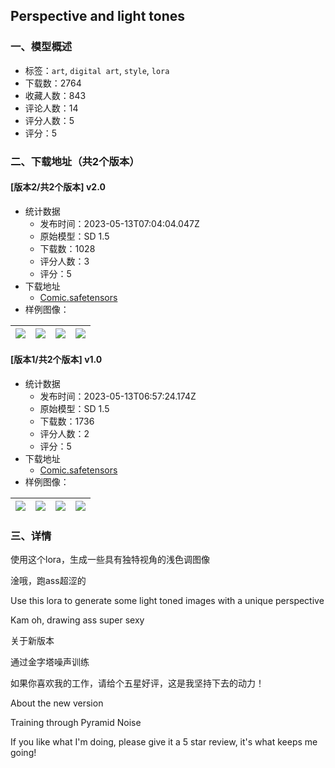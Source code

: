 ## Perspective and light tones
### 一、模型概述

- 标签：`art`, `digital art`, `style`, `lora`
- 下载数：2764
- 收藏人数：843
- 评论人数：14
- 评分人数：5
- 评分：5

### 二、下载地址（共2个版本）

#### [版本2/共2个版本] v2.0

- 统计数据
  - 发布时间：2023-05-13T07:04:04.047Z
  - 原始模型：SD 1.5
  - 下载数：1028
  - 评分人数：3
  - 评分：5
- 下载地址
  - [Comic.safetensors](https://civitai.com/api/download/models/69411)
- 样例图像：

| <img src="https://image.civitai.com/xG1nkqKTMzGDvpLrqFT7WA/0efb958d-f1c6-4301-bb20-932085e7d804/width=450/774490.jpeg" /> | <img src="https://image.civitai.com/xG1nkqKTMzGDvpLrqFT7WA/e360b462-e887-437e-aceb-2acddbac652b/width=450/774491.jpeg" /> | <img src="https://image.civitai.com/xG1nkqKTMzGDvpLrqFT7WA/c6ac2bef-57a3-4d7a-aa0b-79cebb12b7ae/width=450/774492.jpeg" /> | <img src="https://image.civitai.com/xG1nkqKTMzGDvpLrqFT7WA/b147f78a-937f-4cf8-8897-8f734dfe9fa7/width=450/774493.jpeg" /> |
| ---- | ---- | ---- | ---- |

#### [版本1/共2个版本] v1.0

- 统计数据
  - 发布时间：2023-05-13T06:57:24.174Z
  - 原始模型：SD 1.5
  - 下载数：1736
  - 评分人数：2
  - 评分：5
- 下载地址
  - [Comic.safetensors](https://civitai.com/api/download/models/41008)
- 样例图像：

| <img src="https://image.civitai.com/xG1nkqKTMzGDvpLrqFT7WA/bb5689be-1d4d-4efa-5d6e-979e83a84100/width=450/452245.jpeg" /> | <img src="https://image.civitai.com/xG1nkqKTMzGDvpLrqFT7WA/fb3cf289-08cf-48f5-f4bb-8e5a7ee62100/width=450/452247.jpeg" /> | <img src="https://image.civitai.com/xG1nkqKTMzGDvpLrqFT7WA/e728e194-8d0b-4f68-a1e5-c21facb7a200/width=450/452251.jpeg" /> | <img src="https://image.civitai.com/xG1nkqKTMzGDvpLrqFT7WA/72697eba-0195-4308-94c5-10a3e2934d00/width=450/452253.jpeg" /> |
| ---- | ---- | ---- | ---- |


### 三、详情
<p>使用这个lora，生成一些具有独特视角的浅色调图像</p><p>淦哦，跑ass超涩的</p><p>Use this lora to generate some light toned images with a unique perspective</p><p>Kam oh, drawing ass super sexy</p><p>关于新版本</p><p>通过金字塔噪声训练</p><p>如果你喜欢我的工作，请给个五星好评，这是我坚持下去的动力！</p><p>About the new version</p><p>Training through Pyramid Noise</p><p>If you like what I'm doing, please give it a 5 star review, it's what keeps me going!</p>
